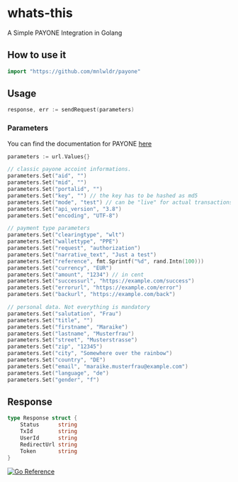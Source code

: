 # whats-this

A Simple PAYONE Integration in Golang 

## How to use it
```go
import "https://github.com/mnlwldr/payone"
```

## Usage
```go
response, err := sendRequest(parameters)
```

### Parameters

You can find the documentation for PAYONE [here](https://docs.payone.com/)

```go
parameters := url.Values{}

// classic payone accoint informations. 
parameters.Set("aid", "")
parameters.Set("mid", "")
parameters.Set("portalid", "")
parameters.Set("key", "") // the key has to be hashed as md5
parameters.Set("mode", "test") // can be "live" for actual transactions
parameters.Set("api_version", "3.8")
parameters.Set("encoding", "UTF-8")

// payment type parameters
parameters.Set("clearingtype", "wlt")
parameters.Set("wallettype", "PPE")
parameters.Set("request", "authorization")
parameters.Set("narrative_text", "Just a test")
parameters.Set("reference", fmt.Sprintf("%d", rand.Intn(100)))
parameters.Set("currency", "EUR")
parameters.Set("amount", "1234") // in cent
parameters.Set("successurl", "https://example.com/success")
parameters.Set("errorurl", "https://example.com/error")
parameters.Set("backurl", "https://example.com/back")

// personal data. Not everything is mandatory
parameters.Set("salutation", "Frau")
parameters.Set("title", "")
parameters.Set("firstname", "Maraike")
parameters.Set("lastname", "Musterfrau")
parameters.Set("street", "Musterstrasse")
parameters.Set("zip", "12345")
parameters.Set("city", "Somewhere over the rainbow")
parameters.Set("country", "DE")
parameters.Set("email", "maraike.musterfrau@example.com")
parameters.Set("language", "de")
parameters.Set("gender", "f")
```

## Response
```go
type Response struct {
	Status      string 
	TxId        string 
	UserId      string 
	RedirectUrl string 
	Token       string
}
```
[![Go Reference](https://pkg.go.dev/badge/github.com/mnlwldr/payone.svg)](https://pkg.go.dev/github.com/mnlwldr/payone)
